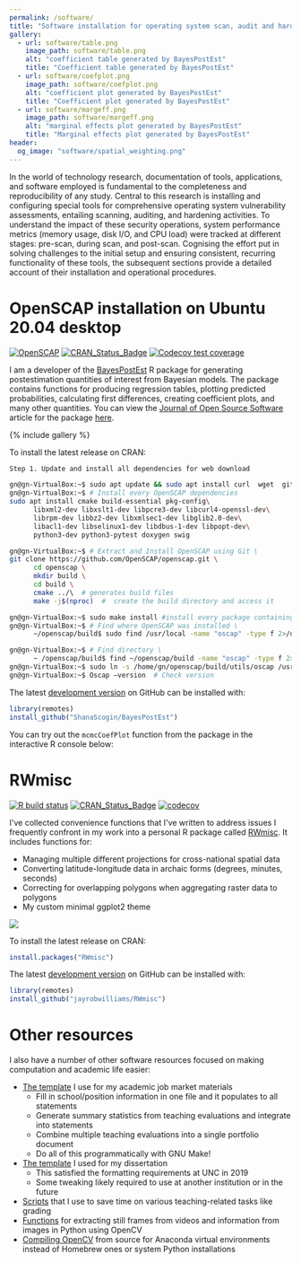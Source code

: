 ```yaml
---
permalink: /software/
title: "Software installation for operating system scan, audit and hardening"
gallery:
  - url: software/table.png
    image_path: software/table.png
    alt: "coefficient table generated by BayesPostEst"
    title: "Coefficient table generated by BayesPostEst"
  - url: software/coefplot.png
    image_path: software/coefplot.png
    alt: "coefficient plot generated by BayesPostEst"
    title: "Coefficient plot generated by BayesPostEst"
  - url: software/margeff.png
    image_path: software/margeff.png
    alt: "marginal effects plot generated by BayesPostEst"
    title: "Marginal effects plot generated by BayesPostEst"
header:
  og_image: "software/spatial_weighting.png"
---
```


In the world of technology research, documentation of tools, applications, and software employed is fundamental to the completeness and reproducibility of any study. Central to this research is installing and configuring special tools for comprehensive operating system vulnerability assessments, entailing scanning, auditing, and hardening activities. To understand the impact of these security operations, system performance metrics (memory usage, disk I/O, and CPU load) were tracked at different stages: pre-scan, during scan, and post-scan. Cognising the effort put in solving challenges to the initial setup and ensuring consistent, recurring functionality of these tools, the subsequent sections provide a detailed account of their installation and operational procedures.

# OpenSCAP installation on Ubuntu 20.04 desktop

[![OpenSCAP](https://www.open-scap.org/)](https://github.com/ShanaScogin/BayesPostEst/actions)
[![CRAN_Status_Badge](https://www.r-pkg.org/badges/version/BayesPostEst)](https://CRAN.R-project.org/package=BayesPostEst)
[![Codecov test coverage](https://codecov.io/gh/ShanaScogin/BayesPostEst/branch/master/graph/badge.svg)](https://codecov.io/gh/ShanaScogin/BayesPostEst?branch=master)

I am a developer of the [BayesPostEst](https://cran.r-project.org/package=BayesPostEst) R package for generating postestimation quantities of interest from Bayesian models. The package contains functions for producing regression tables, plotting predicted probabilities, calculating first differences, creating coefficient plots, and many other quantities. You can view the [Journal of Open Source Software](https://joss.theoj.org/) article for the package [here](https://doi.org/10.21105/joss.01722).

{% include gallery %}

To install the latest release on CRAN:

```bash
Step 1. Update and install all dependencies for web download

gn@gn-VirtualBox:~$ sudo apt update && sudo apt install curl  wget  git  vim –y 
gn@gn-VirtualBox:~$ # Install every OpenSCAP dependencies 
sudo apt install cmake build-essential pkg-config\ 
      libxml2-dev libxslt1-dev libpcre3-dev libcurl4-openssl-dev\ 
      librpm-dev libbz2-dev libxmlsec1-dev libglib2.0-dev\ 
      libacl1-dev libselinux1-dev libdbus-1-dev libpopt-dev\ 
      python3-dev python3-pytest doxygen swig

gn@gn-VirtualBox:~$ # Extract and Install OpenSCAP using Git \ 
git clone https://github.com/OpenSCAP/openscap.git \ 
      cd openscap \ 
      mkdir build \ 
      cd build \ 
      cmake ../\  # generates build files 
      make -j$(nproc)  #  create the build directory and access it

gn@gn-VirtualBox:~$ sudo make install #install every package containing OpenSCAPE 
gn@gn-VirtualBox:~$ # Find where OpenSCAP was installed \ 
      ~/openscap/build$ sudo find /usr/local -name "oscap" -type f 2>/dev/null 

gn@gn-VirtualBox:~$ # Find directory \
      ~ /openscap/build$ find ~/openscap/build -name "oscap" -type f 2>/dev/null 
gn@gn-VirtualBox:~$ sudo ln -s /home/gn/openscap/build/utils/oscap /usr/local/bin/oscap #Create a sysmlink
gn@gn-VirtualBox:~$ Oscap –version  # Check version 
```

The latest [development version](https://github.com/ShanaScogin/BayesPostEst) on GitHub can be installed with:

```r
library(remotes)
install_github("ShanaScogin/BayesPostEst")
```

You can try out the `mcmcCoefPlot` function from the package in the interactive R console below:

# RWmisc

[![R build status](https://github.com/jayrobwilliams/RWmisc/workflows/R-CMD-check/badge.svg)](https://github.com/jayrobwilliams/RWmisc/actions)
[![CRAN_Status_Badge](https://www.r-pkg.org/badges/version/RWmisc)](https://CRAN.R-project.org/package=RWmisc)
[![codecov](https://codecov.io/gh/jayrobwilliams/RWmisc/branch/master/graph/badge.svg)](https://codecov.io/gh/jayrobwilliams/RWmisc)

I've collected convenience functions that I've written to address issues I frequently confront in my work into a personal R package called [RWmisc](https://CRAN.R-project.org/package=RWmisc). It includes functions for:

- Managing multiple different projections for cross-national spatial data
- Converting latitude-longitude data in archaic forms (degrees, minutes, seconds)
- Correcting for overlapping polygons when aggregating raster data to polygons
- My custom minimal ggplot2 theme

![](/images/software/spatial_weighting.png)

To install the latest release on CRAN:

```r
install.packages("RWmisc")
```

The latest [development version](https://github.com/jayrobwilliams/RWmisc) on GitHub can be installed with:

```r
library(remotes)
install_github("jayrobwilliams/RWmisc")
```

# Other resources

I also have a number of other software resources focused on making computation and academic life easier:

- [The template](https://github.com/jayrobwilliams/JobMarket) I use for my academic job market materials
    - Fill in school/position information in one file and it populates to all statements
    - Generate summary statistics from teaching evaluations and integrate into statements
    - Combine multiple teaching evaluations into a single portfolio document
    - Do all of this programmatically with GNU Make!
- [The template](https://github.com/jayrobwilliams/UNC-Dissertation-Template) I used for my dissertation
    - This satisfied the formatting requirements at UNC in 2019
    - Some tweaking likely required to use at another institution or in the future
- [Scripts](https://github.com/jayrobwilliams/Teaching) that I use to save time on various teaching-related tasks like grading
- [Functions](https://github.com/jayrobwilliams/ComputerVision) for extracting still frames from videos and information from images in Python using OpenCV
- [Compiling OpenCV](/files/html/OpenCV_Install.html) from source for Anaconda virtual environments instead of Homebrew ones or system Python installations
